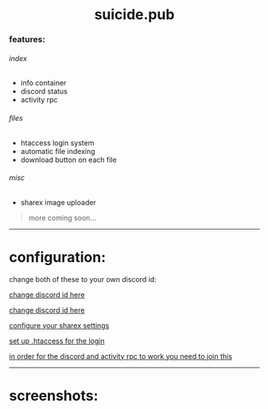 <div align="center">
<h1>suicide.pub</h1>
</div>

### features:
###### index
* info container
* discord status
* activity rpc
###### files
* htaccess login system
* automatic file indexing
* download button on each file
###### misc
* sharex image uploader

> more coming soon...
------

configuration:
======
change both of these to your own discord id:

[change discord id here](https://github.com/federational/suicide.pub/blob/main/assets/js/jew.js#L2)

[change discord id here](https://github.com/federational/suicide.pub/blob/main/index.html#L70)

[configure your sharex settings](https://github.com/federational/suicide.pub/blob/main/up.php#L2-L5)

[set up .htaccess for the login](https://pastebin.com/raw/psC8dXm8)

[in order for the discord and activity rpc to work you need to join this](https://discord.gg/CqM3vn2t5M)

------
screenshots:
======
<img title="index" src="https://user-images.githubusercontent.com/114261164/213054479-b9c54d3a-e1f9-46bd-90ca-ab43d68c42e6.png" alt="" data-align="center">
<img title="files" src="https://user-images.githubusercontent.com/114261164/213054769-3b0bbd6f-4b15-483a-ba75-27bb65ddc9f4.png" alt="" data-align="center">
